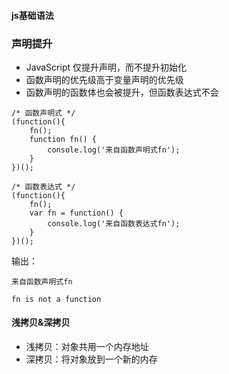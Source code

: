 #### js基础语法

### 声明提升
* JavaScript 仅提升声明，而不提升初始化
* 函数声明的优先级高于变量声明的优先级
* 函数声明的函数体也会被提升，但函数表达式不会

```
/* 函数声明式 */
(function(){
    fn();
    function fn() {
        console.log('来自函数声明式fn');
    }
})();

/* 函数表达式 */
(function(){
    fn();
    var fn = function() {
        console.log('来自函数表达式fn');
    }
})();
```

输出：

`来自函数声明式fn`

`fn is not a function`


#### 浅拷贝&深拷贝
* 浅拷贝：对象共用一个内存地址
* 深拷贝：将对象放到一个新的内存


